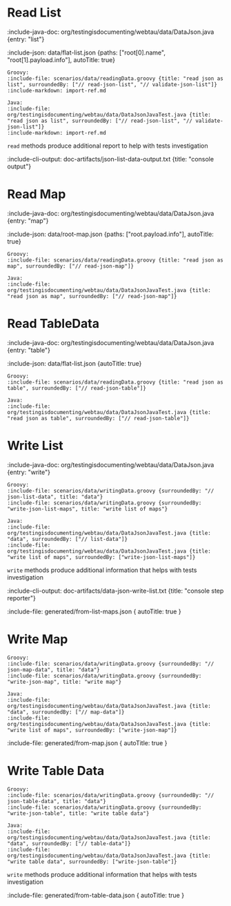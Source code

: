 # Read List

:include-java-doc: org/testingisdocumenting/webtau/data/DataJson.java {entry: "list"}

:include-json: data/flat-list.json {paths: ["root[0].name", "root[1].payload.info"], autoTitle: true}

```tabs
Groovy:
:include-file: scenarios/data/readingData.groovy {title: "read json as list", surroundedBy: ["// read-json-list", "// validate-json-list"]}
:include-markdown: import-ref.md

Java:
:include-file: org/testingisdocumenting/webtau/data/DataJsonJavaTest.java {title: "read json as list", surroundedBy: ["// read-json-list", "// validate-json-list"]}
:include-markdown: import-ref.md
```

`read` methods produce additional report to help with tests investigation

:include-cli-output: doc-artifacts/json-list-data-output.txt {title: "console output"}

# Read Map

:include-java-doc: org/testingisdocumenting/webtau/data/DataJson.java {entry: "map"}

:include-json: data/root-map.json {paths: ["root.payload.info"], autoTitle: true}

```tabs
Groovy:
:include-file: scenarios/data/readingData.groovy {title: "read json as map", surroundedBy: ["// read-json-map"]}

Java:
:include-file: org/testingisdocumenting/webtau/data/DataJsonJavaTest.java {title: "read json as map", surroundedBy: ["// read-json-map"]}
```

# Read TableData

:include-java-doc: org/testingisdocumenting/webtau/data/DataJson.java {entry: "table"}

:include-json: data/flat-list.json {autoTitle: true}

```tabs
Groovy:
:include-file: scenarios/data/readingData.groovy {title: "read json as table", surroundedBy: ["// read-json-table"]}

Java:
:include-file: org/testingisdocumenting/webtau/data/DataJsonJavaTest.java {title: "read json as table", surroundedBy: ["// read-json-table"]}
```

# Write List

:include-java-doc: org/testingisdocumenting/webtau/data/DataJson.java {entry: "write"}

```tabs
Groovy:
:include-file: scenarios/data/writingData.groovy {surroundedBy: "// json-list-data", title: "data"}
:include-file: scenarios/data/writingData.groovy {surroundedBy: "write-json-list-maps", title: "write list of maps"}

Java:
:include-file: org/testingisdocumenting/webtau/data/DataJsonJavaTest.java {title: "data", surroundedBy: ["// list-data"]}
:include-file: org/testingisdocumenting/webtau/data/DataJsonJavaTest.java {title: "write list of maps", surroundedBy: ["write-json-list-maps"]}
```

`write` methods produce additional information that helps with tests investigation

:include-cli-output: doc-artifacts/data-json-write-list.txt {title: "console step reporter"}

:include-file: generated/from-list-maps.json { autoTitle: true }

# Write Map

```tabs
Groovy:
:include-file: scenarios/data/writingData.groovy {surroundedBy: "// json-map-data", title: "data"}
:include-file: scenarios/data/writingData.groovy {surroundedBy: "write-json-map", title: "write map"}

Java:
:include-file: org/testingisdocumenting/webtau/data/DataJsonJavaTest.java {title: "data", surroundedBy: ["// map-data"]}
:include-file: org/testingisdocumenting/webtau/data/DataJsonJavaTest.java {title: "write list of maps", surroundedBy: ["write-json-map"]}
```

:include-file: generated/from-map.json { autoTitle: true }

# Write Table Data

```tabs
Groovy:
:include-file: scenarios/data/writingData.groovy {surroundedBy: "// json-table-data", title: "data"}
:include-file: scenarios/data/writingData.groovy {surroundedBy: "write-json-table", title: "write table data"}

Java:
:include-file: org/testingisdocumenting/webtau/data/DataJsonJavaTest.java {title: "data", surroundedBy: ["// table-data"]}
:include-file: org/testingisdocumenting/webtau/data/DataJsonJavaTest.java {title: "write table data", surroundedBy: ["write-json-table"]}
```

`write` methods produce additional information that helps with tests investigation

:include-file: generated/from-table-data.json { autoTitle: true }
